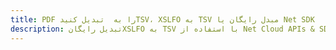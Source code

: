 ---title: PDF را به  تبدیل کنیدTSV، XSLFO به TSV مبدل رایگان یا Net SDKdescription: تبدیل رایگانXSLFO به TSV با استفاده از Net Cloud APIs & SDK همچنین اسناد PDF را در Cloud ایجاد، ویرایش و رندر کنید.---